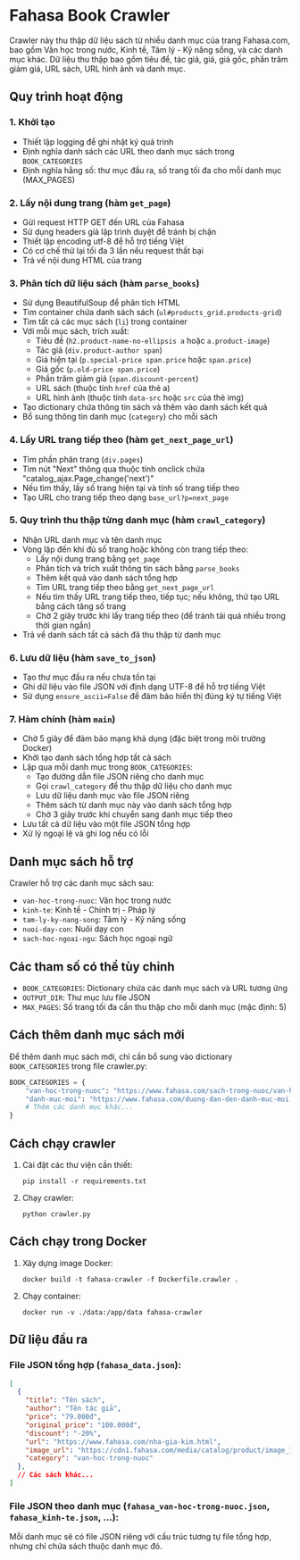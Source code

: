 # Fahasa Book Crawler

Crawler này thu thập dữ liệu sách từ nhiều danh mục của trang Fahasa.com, bao gồm Văn học trong nước, Kinh tế, Tâm lý - Kỹ năng sống, và các danh mục khác. Dữ liệu thu thập bao gồm tiêu đề, tác giả, giá, giá gốc, phần trăm giảm giá, URL sách, URL hình ảnh và danh mục.

## Quy trình hoạt động

### 1. Khởi tạo
- Thiết lập logging để ghi nhật ký quá trình
- Định nghĩa danh sách các URL theo danh mục sách trong `BOOK_CATEGORIES`
- Định nghĩa hằng số: thư mục đầu ra, số trang tối đa cho mỗi danh mục (MAX_PAGES)

### 2. Lấy nội dung trang (hàm `get_page`)
- Gửi request HTTP GET đến URL của Fahasa
- Sử dụng headers giả lập trình duyệt để tránh bị chặn
- Thiết lập encoding utf-8 để hỗ trợ tiếng Việt
- Có cơ chế thử lại tối đa 3 lần nếu request thất bại
- Trả về nội dung HTML của trang

### 3. Phân tích dữ liệu sách (hàm `parse_books`)
- Sử dụng BeautifulSoup để phân tích HTML
- Tìm container chứa danh sách sách (`ul#products_grid.products-grid`)
- Tìm tất cả các mục sách (`li`) trong container
- Với mỗi mục sách, trích xuất:
  - Tiêu đề (`h2.product-name-no-ellipsis a` hoặc `a.product-image`)
  - Tác giả (`div.product-author span`)
  - Giá hiện tại (`p.special-price span.price` hoặc `span.price`)
  - Giá gốc (`p.old-price span.price`)
  - Phần trăm giảm giá (`span.discount-percent`)
  - URL sách (thuộc tính `href` của thẻ a)
  - URL hình ảnh (thuộc tính `data-src` hoặc `src` của thẻ img)
- Tạo dictionary chứa thông tin sách và thêm vào danh sách kết quả
- Bổ sung thông tin danh mục (`category`) cho mỗi sách

### 4. Lấy URL trang tiếp theo (hàm `get_next_page_url`)
- Tìm phần phân trang (`div.pages`)
- Tìm nút "Next" thông qua thuộc tính onclick chứa "catalog_ajax.Page_change('next')"
- Nếu tìm thấy, lấy số trang hiện tại và tính số trang tiếp theo
- Tạo URL cho trang tiếp theo dạng `base_url?p=next_page`

### 5. Quy trình thu thập từng danh mục (hàm `crawl_category`)
- Nhận URL danh mục và tên danh mục
- Vòng lặp đến khi đủ số trang hoặc không còn trang tiếp theo:
  - Lấy nội dung trang bằng `get_page`
  - Phân tích và trích xuất thông tin sách bằng `parse_books`
  - Thêm kết quả vào danh sách tổng hợp
  - Tìm URL trang tiếp theo bằng `get_next_page_url`
  - Nếu tìm thấy URL trang tiếp theo, tiếp tục; nếu không, thử tạo URL bằng cách tăng số trang
  - Chờ 2 giây trước khi lấy trang tiếp theo (để tránh tải quá nhiều trong thời gian ngắn)
- Trả về danh sách tất cả sách đã thu thập từ danh mục

### 6. Lưu dữ liệu (hàm `save_to_json`)
- Tạo thư mục đầu ra nếu chưa tồn tại
- Ghi dữ liệu vào file JSON với định dạng UTF-8 để hỗ trợ tiếng Việt
- Sử dụng `ensure_ascii=False` để đảm bảo hiển thị đúng ký tự tiếng Việt

### 7. Hàm chính (hàm `main`)
- Chờ 5 giây để đảm bảo mạng khả dụng (đặc biệt trong môi trường Docker)
- Khởi tạo danh sách tổng hợp tất cả sách
- Lặp qua mỗi danh mục trong `BOOK_CATEGORIES`:
  - Tạo đường dẫn file JSON riêng cho danh mục
  - Gọi `crawl_category` để thu thập dữ liệu cho danh mục
  - Lưu dữ liệu danh mục vào file JSON riêng
  - Thêm sách từ danh mục này vào danh sách tổng hợp
  - Chờ 3 giây trước khi chuyển sang danh mục tiếp theo
- Lưu tất cả dữ liệu vào một file JSON tổng hợp
- Xử lý ngoại lệ và ghi log nếu có lỗi

## Danh mục sách hỗ trợ

Crawler hỗ trợ các danh mục sách sau:
- `van-hoc-trong-nuoc`: Văn học trong nước
- `kinh-te`: Kinh tế - Chính trị - Pháp lý
- `tam-ly-ky-nang-song`: Tâm lý - Kỹ năng sống
- `nuoi-day-con`: Nuôi dạy con
- `sach-hoc-ngoai-ngu`: Sách học ngoại ngữ

## Các tham số có thể tùy chỉnh

- `BOOK_CATEGORIES`: Dictionary chứa các danh mục sách và URL tương ứng
- `OUTPUT_DIR`: Thư mục lưu file JSON
- `MAX_PAGES`: Số trang tối đa cần thu thập cho mỗi danh mục (mặc định: 5)

## Cách thêm danh mục sách mới

Để thêm danh mục sách mới, chỉ cần bổ sung vào dictionary `BOOK_CATEGORIES` trong file crawler.py:

```python
BOOK_CATEGORIES = {
    "van-hoc-trong-nuoc": "https://www.fahasa.com/sach-trong-nuoc/van-hoc-trong-nuoc.html",
    "danh-muc-moi": "https://www.fahasa.com/duong-dan-den-danh-muc-moi.html",
    # Thêm các danh mục khác...
}
```

## Cách chạy crawler

1. Cài đặt các thư viện cần thiết:
   ```
   pip install -r requirements.txt
   ```

2. Chạy crawler:
   ```
   python crawler.py
   ```

## Cách chạy trong Docker

1. Xây dựng image Docker:
   ```
   docker build -t fahasa-crawler -f Dockerfile.crawler .
   ```

2. Chạy container:
   ```
   docker run -v ./data:/app/data fahasa-crawler
   ```

## Dữ liệu đầu ra

### File JSON tổng hợp (`fahasa_data.json`):
```json
[
  {
    "title": "Tên sách",
    "author": "Tên tác giả",
    "price": "79.000đ",
    "original_price": "100.000đ",
    "discount": "-20%",
    "url": "https://www.fahasa.com/nha-gia-kim.html",
    "image_url": "https://cdn1.fahasa.com/media/catalog/product/image_195509_1_36793.jpg",
    "category": "van-hoc-trong-nuoc"
  },
  // Các sách khác...
]
```

### File JSON theo danh mục (`fahasa_van-hoc-trong-nuoc.json`, `fahasa_kinh-te.json`, ...):
Mỗi danh mục sẽ có file JSON riêng với cấu trúc tương tự file tổng hợp, nhưng chỉ chứa sách thuộc danh mục đó. 